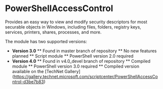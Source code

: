 # PowerShellAccessControl
Provides an easy way to view and modify security descriptors for most securable objects in Windows, including files, folders, registry keys, services, printers, shares, processes, and more.

The module has two supported versions:
* **Version 3.0**
** Found in master branch of repository
** No new features planned
** Script module
** PowerShell version 2.0 required 
* **Version 4.0**
** Found in v4.0_devel branch of repository
** Compiled module
** PowerShell version 3.0 required
** Compiled version available on the [TechNet Gallery] (https://gallery.technet.microsoft.com/scriptcenter/PowerShellAccessControl-d3be7b83)
